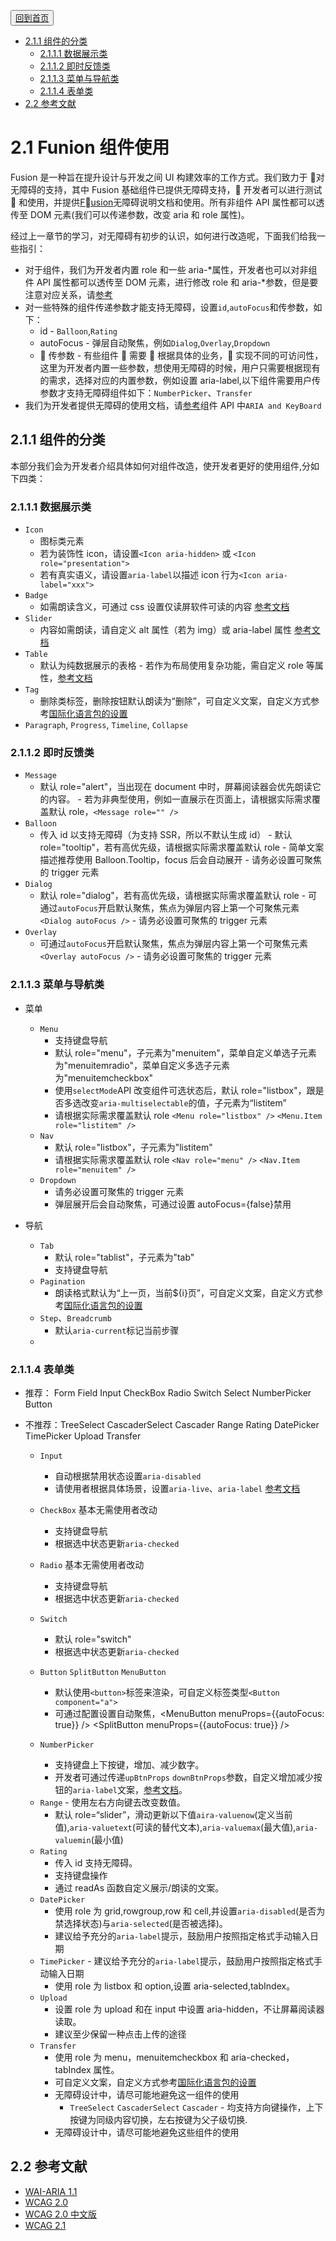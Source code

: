 <button>[回到首页](../index.md)</button>

-   [2.1.1 组件的分类](#211-组件的分类)
    -   [2.1.1.1 数据展示类](#2111-数据展示类)
    -   [2.1.1.2 即时反馈类](#2112-即时反馈类)
    -   [2.1.1.3 菜单与导航类](#2113-菜单与导航类)
    -   [2.1.1.4 表单类](#2114-表单类)
-   [2.2 参考文献](#22-参考文献)

# 2.1 Funion 组件使用

Fusion 是一种旨在提升设计与开发之间 UI 构建效率的工作方式。我们致力于  对无障碍的支持，其中 Fusion 基础组件已提供无障碍支持， 开发者可以进行测试  和使用，并提供[Fusion](https://fusion.design/component)无障碍说明文档和使用。所有非组件 API 属性都可以透传至 DOM 元素(我们可以传递参数，改变 aria 和 role 属性)。

经过上一章节的学习，对无障碍有初步的认识，如何进行改造呢，下面我们给我一些指引：

-   对于组件，我们为开发者内置 role 和一些 aria-*属性，开发者也可以对非组件 API 属性都可以透传至 DOM 元素，进行修改 role 和 aria-*参数，但是要注意对应关系，请[参考](../part1/WAI-ARIA.md)
-   对一些特殊的组件传递参数才能支持无障碍，设置`id`,`autoFocus`和传参数，如下：
    -   id - `Balloon`,`Rating`
    -   autoFocus - 弹层自动聚焦，例如`Dialog`,`Overlay`,`Dropdown`
    -    传参数 - 有些组件  需要  根据具体的业务， 实现不同的可访问性，这里为开发者内置一些参数，想使用无障碍的时候，用户只需要根据现有的需求，选择对应的内置参数，例如设置 aria-label,以下组件需要用户传参数才支持无障碍组件如下：`NumberPicker`、`Transfer`
-   我们为开发者提供无障碍的使用文档，请[参考](https://fusion.design/component)组件 API 中`ARIA and KeyBoard`

## 2.1.1 组件的分类

本部分我们会为开发者介绍具体如何对组件改造，使开发者更好的使用组件,分如下四类：

### 2.1.1.1 数据展示类

-   `Icon`
    -   图标类元素
    -   若为装饰性 icon，请设置`<Icon aria-hidden>` 或 `<Icon role="presentation">`
    -   若有真实语义，请设置`aria-label`以描述 icon 行为`<Icon aria-label="xxx">`
-   `Badge`
    -   如需朗读含义，可通过 css 设置仅读屏软件可读的内容 [参考文档](https://fusion.design/component/slider)
-   `Slider`
    -   内容如需朗读，请自定义 alt 属性（若为 img）或 aria-label 属性 [参考文档](https://fusion.design/component/slider)
-   `Table`
    -   默认为纯数据展示的表格 - 若作为布局使用复杂功能，需自定义 role 等属性，[参考文档](https://fusion.design/component/table)
-   `Tag`
    -   删除类标签，删除按钮默认朗读为“删除”，可自定义文案，自定义方式参考[国际化语言包的设置](https://fusion.design/component/config-provider)
-   `Paragraph`, `Progress`, `Timeline`, `Collapse`

### 2.1.1.2 即时反馈类

-   `Message`
    -   默认 role="alert"，当出现在 document 中时，屏幕阅读器会优先朗读它的内容。 - 若为非典型使用，例如一直展示在页面上，请根据实际需求覆盖默认 role，`<Message role="" />`
-   `Balloon`
    -   传入 id 以支持无障碍（为支持 SSR，所以不默认生成 id） - 默认 role="tooltip"，若有高优先级，请根据实际需求覆盖默认 role - 简单文案描述推荐使用 Balloon.Tooltip，focus 后会自动展开 - 请务必设置可聚焦的 trigger 元素
-   `Dialog`
    -   默认 role="dialog"，若有高优先级，请根据实际需求覆盖默认 role - 可通过`autoFocus`开启默认聚焦，焦点为弹层内容上第一个可聚焦元素 `<Dialog autoFocus />` - 请务必设置可聚焦的 trigger 元素
-   `Overlay`
    -   可通过`autoFocus`开启默认聚焦，焦点为弹层内容上第一个可聚焦元素 `<Overlay autoFocus />` - 请务必设置可聚焦的 trigger 元素

### 2.1.1.3 菜单与导航类

-   菜单

    -   `Menu`
        -   支持键盘导航
        -   默认 role="menu"，子元素为"menuitem"，菜单自定义单选子元素为"menuitemradio"，菜单自定义多选子元素为"menuitemcheckbox"
        -   使用`selectMode`API 改变组件可选状态后，默认 role="listbox"，跟是否多选改变`aria-multiselectable`的值，子元素为“listitem”
        -   请根据实际需求覆盖默认 role `<Menu role="listbox" />` `<Menu.Item role="listitem" />`
    -   `Nav`
        -   默认 role="listbox"，子元素为"listitem"
        -   请根据实际需求覆盖默认 role `<Nav role="menu" />` `<Nav.Item role="menuitem" />`
    -   `Dropdown`
        -   请务必设置可聚焦的 trigger 元素
        -   弹层展开后会自动聚焦，可通过设置 autoFocus={false}禁用

-   导航
    -   `Tab`
        -   默认 role="tablist"，子元素为"tab"
        -   支持键盘导航
    -   `Pagination`
        -   朗读格式默认为“上一页，当前\${i}页”，可自定义文案，自定义方式参考[国际化语言包的设置](https://fusion.design/component/config-provider)
    -   `Step`、`Breadcrumb`
        -   默认`aria-current`标记当前步骤
    -

### 2.1.1.4 表单类

-   推荐： Form Field Input CheckBox Radio Switch Select NumberPicker Button
-   不推荐：TreeSelect CascaderSelect Cascader Range Rating DatePicker TimePicker Upload Transfer

    -   `Input`
        -   自动根据禁用状态设置`aria-disabled`
        -   请使用者根据具体场景，设置`aria-live`、`aria-label` [参考文档](https://fusion.design/component/input)
    -   `CheckBox` 基本无需使用者改动
        -   支持键盘导航
        -   根据选中状态更新`aria-checked`
    -   `Radio` 基本无需使用者改动
        -   支持键盘导航
        -   根据选中状态更新`aria-checked`
    -   `Switch`
        -   默认 role="switch"
        -   根据选中状态更新`aria-checked`
    -   `Button` `SplitButton` `MenuButton`

        -   默认使用`<button>`标签来渲染，可自定义标签类型`<Button component="a">`
        -   可通过配置设置自动聚焦，<MenuButton menuProps={{autoFocus: true}} /> <SplitButton menuProps={{autoFocus: true}} />

    -   `NumberPicker`
        -   支持键盘上下按键，增加、减少数字。
        -   开发者可通过传递`upBtnProps` `downBtnProps`参数，自定义增加减少按钮的`aria-label`文案，[参考文档](https://fusion.design/component/number-picker)。

    *   `Range` - 使用左右方向键去改变数值。
        -   默认 role=“slider”，滑动更新以下值`aira-valuenow`(定义当前值),`aria-valuetext`(可读的替代文本),`aria-valuemax`(最大值),`aria-valuemin`(最小值)
    *   `Rating`
        -   传入 id 支持无障碍。
        -   支持键盘操作
        -   通过 readAs 函数自定义展示/朗读的文案。
    *   `DatePicker`
        -   使用 role 为 grid,rowgroup,row 和 cell,并设置`aria-disabled`(是否为禁选择状态)与`aria-selected`(是否被选择)。
        -   建议给予充分的`aria-label`提示，鼓励用户按照指定格式手动输入日期
    *   `TimePicker` - 建议给予充分的`aria-label`提示，鼓励用户按照指定格式手动输入日期
        -   使用 role 为 listbox 和 option,设置 aria-selected,tabIndex。
    *   `Upload`
        -   设置 role 为 upload 和在 input 中设置 aria-hidden，不让屏幕阅读器读取。
        -   建议至少保留一种点击上传的途径
    *   `Transfer`
        -   使用 role 为 menu，menuitemcheckbox 和 aria-checked，tabIndex 属性。
        -   可自定义文案，自定义方式参考[国际化语言包的设置](https://fusion.design/component/config-provider)
        -   无障碍设计中，请尽可能地避免这一组件的使用
            -   `TreeSelect` `CascaderSelect` `Cascader` - 均支持方向键操作，上下按键为同级内容切换，左右按键为父子级切换.
        *   无障碍设计中，请尽可能地避免这些组件的使用

## 2.2 参考文献

-   [WAI-ARIA 1.1](https://www.w3.org/TR/wai-aria-1.1/#region)
-   [WCAG 2.0](https://www.w3.org/TR/WCAG20/)
-   [WCAG 2.0 中文版](https://www.w3.org/Translations/WCAG20-zh/)
-   [WCAG 2.1](https://www.w3.org/TR/WCAG21/)
